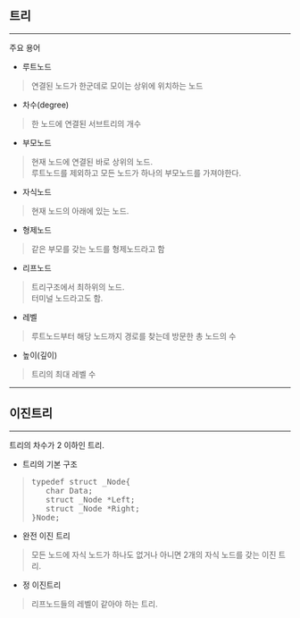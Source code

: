 ## 트리
***

 주요 용어
- 루트노드
>연결된 노드가 한군데로 모이는 상위에 위치하는 노드
- 차수(degree)
> 한 노드에 연결된 서브트리의 개수
- 부모노드
> 현재 노드에 연결된 바로 상위의 노드.   
> 루트노드를 제외하고 모든 노드가 하나의 부모노드를 가져야한다.
- 자식노드
> 현재 노드의 아래에 있는 노드.
- 형제노드 
> 같은 부모를 갖는 노드를 형제노드라고 함
- 리프노드
> 트리구조에서 최하위의 노드.   
> 터미널 노드라고도 함.
- 레벨 
> 루트노드부터 해당 노드까지 경로를 찾는데 방문한 총 노드의 수
- 높이(깊이)
> 트리의 최대 레벨 수

***
## 이진트리
***
트리의 차수가 2 이하인 트리.   
- 트리의 기본 구조
><pre>
>typedef struct _Node{
>    char Data;
>    struct _Node *Left;
>    struct _Node *Right;
>}Node;
></pre>
- 완전 이진 트리 
> 모든 노드에 자식 노드가 하나도 없거나 아니면 2개의 자식 노드를 갖는 이진 트리.
- 정 이진트리
> 리프노드들의 레벨이 같아야 하는 트리.